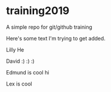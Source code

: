 # training2019
A simple repo for git/github training

Here's some text I'm trying to get added.

Lilly He 

David :) :) :)

Edmund is cool hi

Lex is cool
